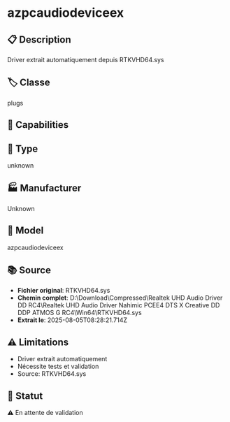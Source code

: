 # azpcaudiodeviceex

## 📋 Description
Driver extrait automatiquement depuis RTKVHD64.sys

## 🏷️ Classe
plugs

## 🔧 Capabilities


## 📡 Type
unknown

## 🏭 Manufacturer
Unknown

## 📱 Model
azpcaudiodeviceex

## 📚 Source
- **Fichier original**: RTKVHD64.sys
- **Chemin complet**: D:\Download\Compressed\Realtek UHD Audio Driver DD RC4\Realtek UHD Audio Driver Nahimic PCEE4 DTS X Creative DD DDP ATMOS G RC4\Win64\RTKVHD64.sys
- **Extrait le**: 2025-08-05T08:28:21.714Z

## ⚠️ Limitations
- Driver extrait automatiquement
- Nécessite tests et validation
- Source: RTKVHD64.sys

## 🚀 Statut
⚠️ En attente de validation
